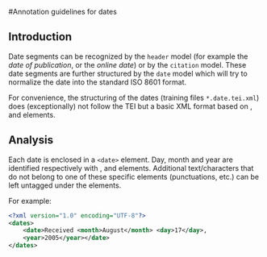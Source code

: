 #Annotation guidelines for dates

## Introduction

Date segments can be recognized by the `header` model (for example the _date of publication_, or the _online date_) or by the `citation` model. These date segments are further structured by the `date` model which will try to normalize the date into the standard ISO 8601 format. 

For convenience, the structuring of the dates (training files `*.date.tei.xml`) does (exceptionally) not follow the TEI but a basic XML format based on <day>, <month> and <year> elements. 

## Analysis

Each date is enclosed in a `<date>` element. Day, month and year are identified respectively with <day>, <month> and <year> elements. Additional text/characters that do not belong to one of these specific elements (punctuations, etc.) can be left untagged under the <date> elements.

For example:

```xml
<?xml version="1.0" encoding="UTF-8"?>
<dates>
	<date>Received <month>August</month> <day>17</day>, 
	<year>2005</year></date>
</dates>
```
